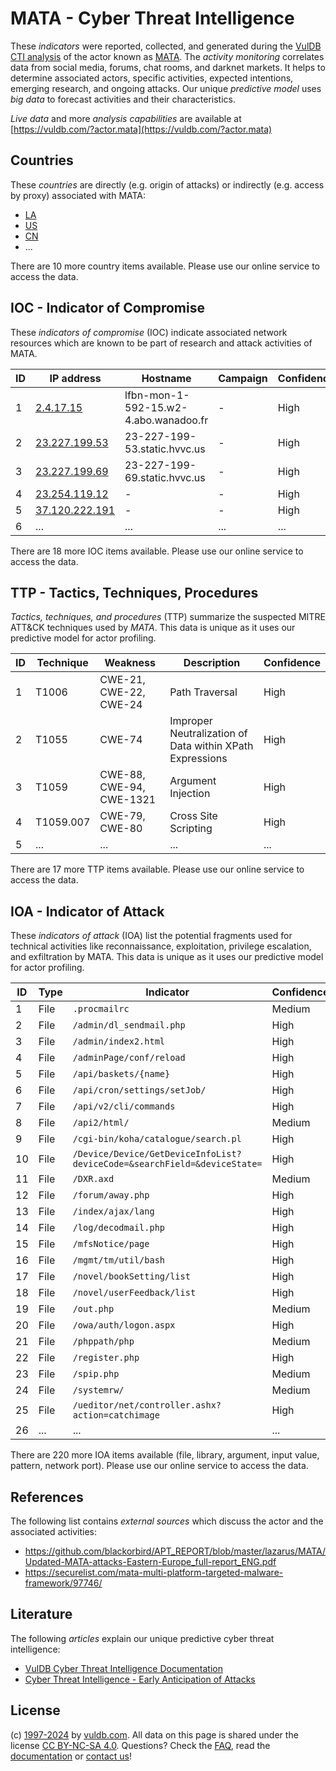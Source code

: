 # MATA - Cyber Threat Intelligence

These _indicators_ were reported, collected, and generated during the [VulDB CTI analysis](https://vuldb.com/?kb.cti) of the actor known as [MATA](https://vuldb.com/?actor.mata). The _activity monitoring_ correlates data from social media, forums, chat rooms, and darknet markets. It helps to determine associated actors, specific activities, expected intentions, emerging research, and ongoing attacks. Our unique _predictive model_ uses _big data_ to forecast activities and their characteristics.

_Live data_ and more _analysis capabilities_ are available at [https://vuldb.com/?actor.mata](https://vuldb.com/?actor.mata)

## Countries

These _countries_ are directly (e.g. origin of attacks) or indirectly (e.g. access by proxy) associated with MATA:

* [LA](https://vuldb.com/?country.la)
* [US](https://vuldb.com/?country.us)
* [CN](https://vuldb.com/?country.cn)
* ...

There are 10 more country items available. Please use our online service to access the data.

## IOC - Indicator of Compromise

These _indicators of compromise_ (IOC) indicate associated network resources which are known to be part of research and attack activities of MATA.

ID | IP address | Hostname | Campaign | Confidence
-- | ---------- | -------- | -------- | ----------
1 | [2.4.17.15](https://vuldb.com/?ip.2.4.17.15) | lfbn-mon-1-592-15.w2-4.abo.wanadoo.fr | - | High
2 | [23.227.199.53](https://vuldb.com/?ip.23.227.199.53) | 23-227-199-53.static.hvvc.us | - | High
3 | [23.227.199.69](https://vuldb.com/?ip.23.227.199.69) | 23-227-199-69.static.hvvc.us | - | High
4 | [23.254.119.12](https://vuldb.com/?ip.23.254.119.12) | - | - | High
5 | [37.120.222.191](https://vuldb.com/?ip.37.120.222.191) | - | - | High
6 | ... | ... | ... | ...

There are 18 more IOC items available. Please use our online service to access the data.

## TTP - Tactics, Techniques, Procedures

_Tactics, techniques, and procedures_ (TTP) summarize the suspected MITRE ATT&CK techniques used by _MATA_. This data is unique as it uses our predictive model for actor profiling.

ID | Technique | Weakness | Description | Confidence
-- | --------- | -------- | ----------- | ----------
1 | T1006 | CWE-21, CWE-22, CWE-24 | Path Traversal | High
2 | T1055 | CWE-74 | Improper Neutralization of Data within XPath Expressions | High
3 | T1059 | CWE-88, CWE-94, CWE-1321 | Argument Injection | High
4 | T1059.007 | CWE-79, CWE-80 | Cross Site Scripting | High
5 | ... | ... | ... | ...

There are 17 more TTP items available. Please use our online service to access the data.

## IOA - Indicator of Attack

These _indicators of attack_ (IOA) list the potential fragments used for technical activities like reconnaissance, exploitation, privilege escalation, and exfiltration by MATA. This data is unique as it uses our predictive model for actor profiling.

ID | Type | Indicator | Confidence
-- | ---- | --------- | ----------
1 | File | `.procmailrc` | Medium
2 | File | `/admin/dl_sendmail.php` | High
3 | File | `/admin/index2.html` | High
4 | File | `/adminPage/conf/reload` | High
5 | File | `/api/baskets/{name}` | High
6 | File | `/api/cron/settings/setJob/` | High
7 | File | `/api/v2/cli/commands` | High
8 | File | `/api2/html/` | Medium
9 | File | `/cgi-bin/koha/catalogue/search.pl` | High
10 | File | `/Device/Device/GetDeviceInfoList?deviceCode=&searchField=&deviceState=` | High
11 | File | `/DXR.axd` | Medium
12 | File | `/forum/away.php` | High
13 | File | `/index/ajax/lang` | High
14 | File | `/log/decodmail.php` | High
15 | File | `/mfsNotice/page` | High
16 | File | `/mgmt/tm/util/bash` | High
17 | File | `/novel/bookSetting/list` | High
18 | File | `/novel/userFeedback/list` | High
19 | File | `/out.php` | Medium
20 | File | `/owa/auth/logon.aspx` | High
21 | File | `/phppath/php` | Medium
22 | File | `/register.php` | High
23 | File | `/spip.php` | Medium
24 | File | `/systemrw/` | Medium
25 | File | `/ueditor/net/controller.ashx?action=catchimage` | High
26 | ... | ... | ...

There are 220 more IOA items available (file, library, argument, input value, pattern, network port). Please use our online service to access the data.

## References

The following list contains _external sources_ which discuss the actor and the associated activities:

* https://github.com/blackorbird/APT_REPORT/blob/master/lazarus/MATA/Updated-MATA-attacks-Eastern-Europe_full-report_ENG.pdf
* https://securelist.com/mata-multi-platform-targeted-malware-framework/97746/

## Literature

The following _articles_ explain our unique predictive cyber threat intelligence:

* [VulDB Cyber Threat Intelligence Documentation](https://vuldb.com/?kb.cti)
* [Cyber Threat Intelligence - Early Anticipation of Attacks](https://www.scip.ch/en/?labs.20201022)

## License

(c) [1997-2024](https://vuldb.com/?kb.changelog) by [vuldb.com](https://vuldb.com/?kb.about). All data on this page is shared under the license [CC BY-NC-SA 4.0](https://creativecommons.org/licenses/by-nc-sa/4.0/). Questions? Check the [FAQ](https://vuldb.com/?kb.faq), read the [documentation](https://vuldb.com/?kb) or [contact us](https://vuldb.com/?contact)!
